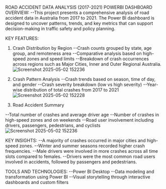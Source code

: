 ROAD ACCIDENT DATA ANALYSIS (2017-2021) POWERBI DASHBOARD
OVERVIEW:
--This project presents a comprehensive analysis of road accident data in Australia from 2017 to 2021. The Power BI dashboard is designed to uncover patterns, trends, and key metrics that can support decision-making in traffic safety and policy planning.

KEY FEATURES:
1. Crash Distribution by Region
--Crash counts grouped by state, age group, and remoteness area
--Comparative analysis based on high-speed zones and speed limits
--Breakdown of crash occurrences across regions such as Major Cities, Inner and Outer Regional Australia.
![Screenshot 2025-05-02 152236](https://github.com/user-attachments/assets/3508d33f-41a8-45ff-bdd0-5c4715ce95ba)


3. Crash Pattern Analysis
--Crash trends based on season, time of day, and gender
--Crash severity breakdown (low vs high severity)
--Year-wise distribution of total crashes from 2017 to 2021
![Screenshot 2025-05-02 152228](https://github.com/user-attachments/assets/7ca3bd9e-697c-4e20-8c96-8bda7ec0fe68)


3. Road Accident Summary

--Total number of crashes and average driver age
--Number of crashes in high-speed zones and on weekends
--Road user involvement including drivers, passengers, pedestrians, and cyclists
![Screenshot 2025-05-02 152236](https://github.com/user-attachments/assets/89921b2e-790e-4a48-aaeb-0180b9fb13bc)


KEY INSIGHTS:
--A majority of crashes occurred in major cities and high-speed zones.
--Winter and summer seasons recorded higher crash frequencies.
--Male drivers were involved in more crashes across all time slots compared to females.
--Drivers were the most common road users involved in accidents, followed by passengers and pedestrians.

TOOLS AND TECHNOLOGIES:
--Power BI Desktop
--Data modeling and transformation using Power BI
--Visual storytelling through interactive dashboards and custom filters
